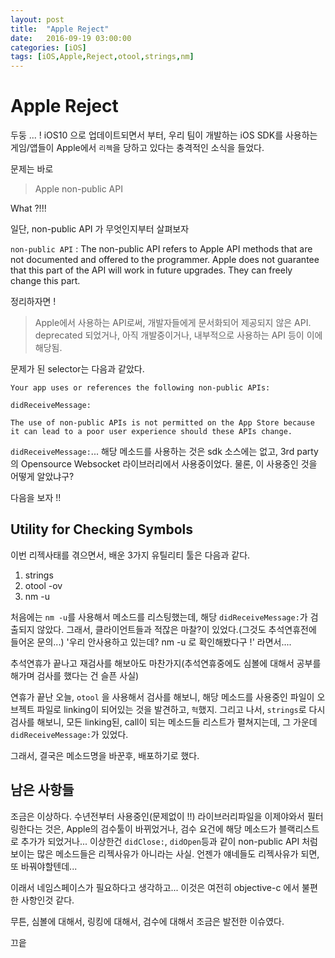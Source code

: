```yaml
---
layout: post
title:  "Apple Reject"
date:   2016-09-19 03:00:00
categories: [iOS]
tags: [iOS,Apple,Reject,otool,strings,nm]
---
```


# Apple Reject

두둥 ... !
iOS10 으로 업데이트되면서 부터, 우리 팀이 개발하는 iOS SDK를 사용하는 게임/앱들이
Apple에서 `리젝`을 당하고 있다는 충격적인 소식을 들었다.

문제는 바로

> Apple non-public API

What ?!!!

일단, non-public API 가 무엇인지부터 살펴보자

`non-public API` : The non-public API refers to Apple API methods that are not documented and offered to the programmer. Apple does not guarantee that this part of the API will work in future upgrades. They can freely change this part.

정리하자면 !

> Apple에서 사용하는 API로써, 개발자들에게 문서화되어 제공되지 않은 API.
> deprecated 되었거나, 아직 개발중이거나, 내부적으로 사용하는 API 등이 이에 해당됨.


문제가 된 selector는 다음과 같았다.

```
Your app uses or references the following non-public APIs:

didReceiveMessage:

The use of non-public APIs is not permitted on the App Store because it can lead to a poor user experience should these APIs change.
```

`didReceiveMessage:`... 해당 메소드를 사용하는 것은 sdk 소스에는 없고, 3rd party의 Opensource Websocket 라이브러리에서 사용중이었다.
물론, 이 사용중인 것을 어떻게 알았냐구?

다음을 보자 !!



## Utility for Checking Symbols
이번 리젝사태를 겪으면서, 배운 3가지 유틸리티 툴은 다음과 같다.
1. strings
2. otool -ov
3. nm -u

처음에는 `nm -u`를 사용해서 메소드를 리스팅했는데, 해당 `didReceiveMessage:`가 검출되지 않았다. 그래서, 클라이언트들과 적잖은 마찰?이 있었다.(그것도 추석연휴전에 들어온 문의...)
'우리 안사용하고 있는데? nm -u 로 확인해봤다구 !' 라면서....

추석연휴가 끝나고 재검사를 해보아도 마찬가지(추석연휴중에도 심볼에 대해서 공부를 해가며 검사를 했다는 건 슬픈 사실)

연휴가 끝난 오늘, `otool` 을 사용해서 검사를 해보니, 해당 메소드를 사용중인 파일이 오브젝트 파일로 linking이 되어있는 것을 발견하고, `헉`했지.
그리고 나서, `strings`로 다시 검사를 해보니, 모든 linking된, call이 되는 메소드들 리스트가 펼쳐지는데, 그 가운데 `didReceiveMessage:`가 있었다.

그래서, 결국은 메소드명을 바꾼후, 배포하기로 했다.


## 남은 사항들
조금은 이상하다. 수년전부터 사용중인(문제없이 !!) 라이브러리파일을 이제야와서 필터링한다는 것은,
Apple의 검수툴이 바뀌었거나, 검수 요건에 해당 메소드가 블랙리스트로 추가가 되었거나...
이상한건 `didClose:`, `didOpen`등과 같이 non-public API 처럼 보이는 많은 메소드들은 리젝사유가 아니라는 사실.
언젠가 얘네들도 리젝사유가 되면, 또 바꿔야할텐데...


이래서 네임스페이스가 필요하다고 생각하고...
이것은 여전히 objective-c 에서 불편한 사항인것 같다.


무튼,
심볼에 대해서, 링킹에 대해서, 검수에 대해서 조금은 발전한 이슈였다.

끄읕
